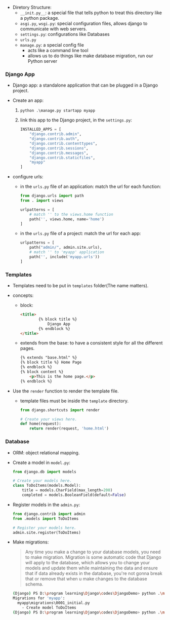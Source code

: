 * Diretory Structure:
  * `__init.py__`: a special file that tells python to treat this directory like a python package.
  * `asgi.py`, `wsgi.py`: special configuration files, allows django to communicate with web servers.
  * `settings.py`: configurations like Databases
  * `urls.py`
  * `manage.py`: a special config file
    * acts like a command line tool
    * allows us to do things like make database migration, run our Python server

### Django App

* Django app: a standalone application that can be plugged in a Django project.

* Create an app:

  1. `python .\manage.py startapp myapp`

  2. link this app to the Django project, in the `settings.py`:

     ```python
     INSTALLED_APPS = [
         "django.contrib.admin",
         "django.contrib.auth",
         "django.contrib.contenttypes",
         "django.contrib.sessions",
         "django.contrib.messages",
         "django.contrib.staticfiles",
         "myapp"
     ]
     ```

* configure urls:

  * in the `urls.py` file of an application: match the url for each function:

    ```python
    from django.urls import path
    from . import views
    
    urlpatterns = [
        # match '' to the views.home function
        path('', views.home, name='home')
    ]
    ```
  
  * in the `urls.py` file of a project: match the url for each app:
  
    ```python
    urlpatterns = [
        path("admin/", admin.site.urls),
        # match '' to 'myapp' application
        path('', include('myapp.urls'))
    ]
    ```

### Templates

* Templates need to be put in `templates` folder(The name matters).

* concepts:

  * block:

    ```html
    <title>
            {% block title %}
                Django App
            {% endblock %}
    </title>
    ```

  * extends from the base: to have a consistent style for all the different pages.

    ```html
    {% extends "base.html" %}
    {% block title %} Home Page
    {% endblock %}
    {% block content %}
        <p>This is the home page.</p>
    {% endblock %}

* Use the `render` function to render the template file.

  * template files must be inside the `template` directory.

    ```python
    from django.shortcuts import render
    
    # Create your views here.
    def home(request):
        return render(request, 'home.html')
    
    ```

    


### Database

* ORM: object relational mapping.

* Create a model in `model.py`:

  ```python
  from django.db import models
  
  # Create your models here.
  class ToDoItems(models.Model):
      title = models.CharField(max_length=200)
      completed = models.BooleanField(default=False)
  ```

* Register models in the `admin.py`:

  ```python
  from django.contrib import admin
  from .models import ToDoItems
  
  # Register your models here.
  admin.site.register(ToDoItems)
  ```

* Make migrations: 

  > Any time you make a change to your database models, you need to make migration. Migration is some automatic code that Django will apply to the database, which allows you to change your models and update them while maintaining the data and ensure that if data already exists in the database, you're not gonna break that or remove that when u make changes to the database schema.

  ```bash
  (Django) PS D:\program learning\Django\codes\DjangoDemo> python .\manage.py makemigrations
  Migrations for 'myapp':
    myapp\migrations\0001_initial.py
      - Create model ToDoItems
  (Django) PS D:\program learning\Django\codes\DjangoDemo> python .\manage.py migrate
  ```

### 

